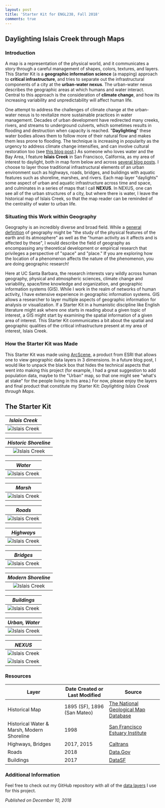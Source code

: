 ```yaml
---
layout: post
title: 'Starter Kit for ENGL238, Fall 2018'
comments: true
---
```


## Daylighting Islais Creek through Maps

### Introduction

A map is a representation of the physical world, and it communicates a story through a careful management of shapes, colors, textures, and layers. This Starter Kit is a **geographic information science** (a mapping) approach to **critical infrastructure**, and tries to separate out the infrastructural components of a city at the **urban-water nexus**. The urban-water nexus describes the geographic areas at which humans and water interact. Central to this approach is the consideration of **climate change**, and how its increasing variability and unpredictability will affect human life.

One attempt to address the challenges of climate change at the urban-water nexus is to revitalize more sustainable practices in water management. Decades of urban development have redirected many creeks, rivers, and streams to underground culverts, which sometimes results in flooding and destruction when capacity is reached. "**Daylighting**" these water bodies allows them to follow more of their natural flow and makes them less prone to flooding. The technique is increasing in popularity as the urgency to address climate change intensifies, and can involve cultural restoration too (see [this blog post](https://sburtner.github.io/shit-creek/).) As someone who loves water and the Bay Area, I feature **Islais Creek** in San Francisco, California, as my area of interest to daylight, both in map form below and across [several blog posts](https://sburtner.github.io/). I choose to layer those traditional infrastructural elements of an urban environment such as highways, roads, bridges, and buildings with aquatic features such as shoreline, marshes, and rivers. Each map layer "daylights" some aspect of urban and aquatic infrastructure across time and space, and culminates in a series of maps that I call **NEXUS**. In NEXUS, one can see all of the urban structures of a city, but where there is water, I leave the historical map of Islais Creek, so that the map reader can be reminded of the centrality of water to urban life.

### Situating this Work within Geography

Geography is an incredibly diverse and broad field. While a [general definition](https://en.oxforddictionaries.com/definition/geography) of geography might be "the study of the physical features of the earth and its atmosphere" as well as the "human activity as it affects and is affected by these", I would describe the field of geography as encompassing any theoretical development or empirical research that privileges a perspective of "space" and "place." If you are exploring how the location of a phenomenon affects the nature of the phenomenon, you are doing geographic research!

Here at UC Santa Barbara, the research interests vary wildly across human geography, physical and atmospheric sciences, climate change and variability, space/time knowledge and organization, and geographic information systems (GIS). While I work in the realm of networks of human activity, I have extensive experience in geographic information systems. GIS allows a researcher to layer multiple aspects of geographic information for analysis or visualization. If a Starter Kit in a humanistic discipline like English literature might ask where one starts in reading about a given topic of interest, a GIS might start by examining the spatial information of a given area of interest. This Starter Kit communicates a bit about the spatial and geographic qualities of the critical infrastructure present at my area of interest, Islais Creek.

### How the Starter Kit was Made

This Starter Kit was made using [ArcScene](http://desktop.arcgis.com/en/arcmap/latest/extensions/3d-analyst/3d-analyst-and-arcscene.htm), a product from ESRI that allows one to view geographic data layers in 3 dimensions. In a future blog post, I would like to unpack the black box that hides the technical aspects that went into making this project (for example, I had a great suggestion to add population data, maybe to the "Urban" map, so that one might see "what's at stake" for the people living in this area.) For now, please enjoy the layers and final product that constitute my Starter Kit: *Daylighting Islais Creek through Maps*.

## The Starter Kit

| *Islais Creek* |
|:--:| 
| ![Islais Creek](https://raw.githubusercontent.com/sburtner/critical_infrastructure/master/images/outputs/a_historic_out.png) |

| *Historic Shoreline* |
|:--:| 
| ![Islais Creek](https://raw.githubusercontent.com/sburtner/critical_infrastructure/master/images/outputs/b_historic_in.png) |

| *Water* |
|:--:| 
| ![Islais Creek](https://raw.githubusercontent.com/sburtner/critical_infrastructure/master/images/outputs/c_historic_water.png) |

| *Marsh* |
|:--:| 
| ![Islais Creek](https://raw.githubusercontent.com/sburtner/critical_infrastructure/master/images/outputs/d_historic_marsh.png) |

| *Roads* |
|:--:| 
| ![Islais Creek](https://raw.githubusercontent.com/sburtner/critical_infrastructure/master/images/outputs/e_roads.png) |

| *Highways* |
|:--:| 
| ![Islais Creek](https://raw.githubusercontent.com/sburtner/critical_infrastructure/master/images/outputs/f_highways.png) |

| *Bridges* |
|:--:| 
| ![Islais Creek](https://raw.githubusercontent.com/sburtner/critical_infrastructure/master/images/outputs/g_bridges.png) |

| *Modern Shoreline* |
|:--:| 
| ![Islais Creek](https://raw.githubusercontent.com/sburtner/critical_infrastructure/master/images/outputs/h_shore_type.png) |

| *Buildings* |
|:--:| 
| ![Islais Creek](https://raw.githubusercontent.com/sburtner/critical_infrastructure/master/images/outputs/i_buildings.png) |

| *Urban, Water* |
|:--:| 
| ![Islais Creek](https://raw.githubusercontent.com/sburtner/critical_infrastructure/master/images/outputs/j_sf_boundary.png) |

| *NEXUS* |
|:--:| 
| ![Islais Creek](https://raw.githubusercontent.com/sburtner/critical_infrastructure/master/images/outputs/k_nexus.png) |
| ![Islais Creek](https://raw.githubusercontent.com/sburtner/critical_infrastructure/master/images/outputs/animation.gif) |


### Resources

**Layer** | **Date Created or Last Modified** | **Source**
------------ | ------------- | -------------
Historical Map | 1895 (SF), 1896 (San Mateo) | [The National Geological Map Database](https://ngmdb.usgs.gov/ngmdb/ngmdb_home.html)
Historical Water & Marsh, Modern Shoreline | 1998 | [San Francisco Estuary Institute](http://www.sfei.org/content/ecoatlas-version-150b4-1998)
Highways, Bridges | 2017, 2015 | [Caltrans](http://www.dot.ca.gov/hq/tsip/gis/datalibrary/#Highway)
Roads | 2018 | [Data.Gov](https://catalog.data.gov/dataset/tiger-line-shapefile-2017-county-san-francisco-county-ca-all-roads-county-based-shapefile)
Buildings | 2017 | [DataSF](https://data.sfgov.org/Housing-and-Buildings/Building-Footprints/72ai-zege)


### Additional Information

Feel free to check out my GitHub repository with all of the [data layers](https://github.com/sburtner/critical_infrastructure) I use for this project.

*Published on December 10, 2018*



